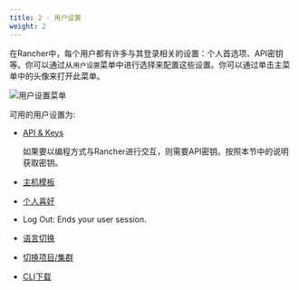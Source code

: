 ```yaml
---
title: 2 - 用户设置
weight: 2
---
```

在Rancher中，每个用户都有许多与其登录相关的设置：个人首选项、API密钥等。你可以通过从`用户设置`菜单中进行选择来配置这些设置。你可以通过单击主菜单中的头像来打开此菜单。

![用户设置菜单](/docs/img/rancher/user-settings.png)

可用的用户设置为:

- [API & Keys](./api-keys/)

    如果要以编程方式与Rancher进行交互，则需要API密钥。按照本节中的说明获取密钥。

- [主机模板](./node-templates)

- [个人喜好](./preferences)

- Log Out: Ends your user session.

- [语言切换](./language)

- [切换项目/集群](./switch-project)

- [CLI下载](./cli)
